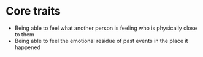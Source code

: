 <!-- TITLE: Traits -->
<!-- SUBTITLE: Traits empaths have -->

# Core traits

- Being able to feel what another person is feeling who is physically close to them
- Being able to feel the emotional residue of past events in the place it happened